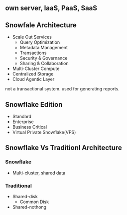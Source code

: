 ## own server, IaaS, PaaS, SaaS

## Snowfale Architecture
- Scale Out Services
  - Query Optimization
  - Metadata Management
  - Transactions
  - Security & Governance 
  - Sharing & Collaboration
- Multi-Cluster Compute
- Centralized Storage
- Cloud Agentic Layer

not a transactional system. used for generating reports.

## Snowflake Edition 
- Standard 
- Enterprise
- Business Critical
- Virtual Private Snowflake(VPS)

## Snowflake Vs Traditionl Architecture
### Snowflake
- Multi-cluster, shared data

### Traditional
- Shared-disk
  - Common Disk
- Shared-nothong